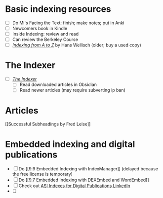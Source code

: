 
# Basic indexing resources
- [ ] Do Mi's Facing the Text: finish; make notes; put in Anki
- [ ]  Newcomers book in Kindle
- [ ]  Inside Indexing: review and read
- [ ]  Can review the Berkeley Course
- [ ] _[Indexing from A to Z](http://www.amazon.com/s/ref=nb_sb_noss?url=search-alias%3Daps&field-keywords=Indexing+from+A+to+Z+by+Hans+Wellisch)_ by Hans Wellisch (older; buy a used copy)

# The Indexer
- [ ] _[The Indexer](http://www.theindexer.org/)_ 
	- [ ] Read downloaded articles in Obsidian
	- [ ] Read newer articles (may require subverting ip ban)

# Articles
[[Successful Subheadings by Fred Leise]]

# Embedded indexing and digital publications
- [ ] Do [[9.9 Embedded Indexing with IndexManager]] (delayed because the free license is temporary)
- [ ] Do [[9.7 Embedded Indexing with DEXEmbed and WordEmbed]]
- [ ] Check out [ASI Indexes for Digital Publications LinkedIn](https://www.linkedin.com/groups/4005509)
- [ ] 
